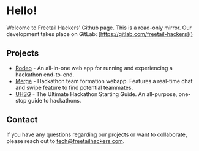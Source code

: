 # Hello!

Welcome to Freetail Hackers' Github page. This is a read-only mirror. Our development takes place on GitLab: [https://gitlab.com/freetail-hackers]()

## Projects
- [Rodeo](https://gitlab.com/freetail-hackers/rodeo) - An all-in-one web app for running and experiencing a hackathon end-to-end.
- [Merge](https://gitlab.com/freetail-hackers/Merge) - Hackathon team formation webapp. Features a real-time chat and swipe feature to find potential teammates.
- [UHSG](https://gitlab.com/freetail-hackers/uhsg) - The Ultimate Hackathon Starting Guide. An all-purpose, one-stop guide to hackathons.

## Contact
If you have any questions regarding our projects or want to collaborate, please reach out to [tech@freetailhackers.com](mailto:tech@freetailhackers.com).
